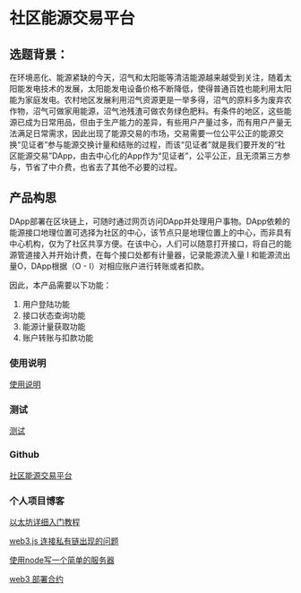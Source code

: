 # 社区能源交易平台

## 选题背景：

在环境恶化、能源紧缺的今天，沼气和太阳能等清洁能源越来越受到关注，随着太阳能发电技术的发展，太阳能发电设备价格不断降低，使得普通百姓也能利用太阳能为家庭发电。农村地区发展利用沼气资源更是一举多得，沼气的原料多为废弃农作物，沼气可做家用能源，沼气池残渣可做农务绿色肥料。有条件的地区，这些能源已成为日常用品，但由于生产能力的差异，有些用户产量过多，而有用户产量无法满足日常需求，因此出现了能源交易的市场，交易需要一位公平公正的能源交换“见证者”参与能源交换计量和结账的过程，而该“见证者”就是我们要开发的“社区能源交易”DApp，由去中心化的App作为“见证者”，公平公正，且无须第三方参与，节省了中介费，也省去了其他不必要的过程。

## 产品构思

DApp部署在区块链上，可随时通过网页访问DApp并处理用户事物。DApp依赖的能源接口地理位置可选择为社区的中心，该节点只是地理位置上的中心，而非具有中心机构，仅为了社区共享方便。在该中心，人们可以随意打开接口，将自己的能源管道接入并开始计费，在每个接口处都有计量器，记录能源流入量 I 和能源流出量O，DApp根据（O - I）对相应账户进行转账或者扣款。

因此，本产品需要以下功能：

1. 用户登陆功能
2. 接口状态查询功能
3. 能源计量获取功能
4. 账户转账与扣款功能

### 使用说明

[使用说明](https://github.com/ljhnhlh/Energy-Sharing/blob/master/%E4%BD%BF%E7%94%A8%E8%AF%B4%E6%98%8E.md)

### 测试

[测试](https://github.com/ljhnhlh/Energy-Sharing/blob/master/%E6%B5%8B%E8%AF%95.md)

### Github

[社区能源交易平台](https://github.com/ljhnhlh/Energy-Sharing)

### 个人项目博客

[以太坊详细入门教程](https://blog.csdn.net/qq_36303862/article/details/83714462)

[web3.js 连接私有链出现的问题](https://blog.csdn.net/qq_36303862/article/details/84405030)

[使用node写一个简单的服务器](https://blog.csdn.net/qq_36303862/article/details/85211956)

[web3 部署合约](https://blog.csdn.net/qq_36303862/article/details/85333086)

